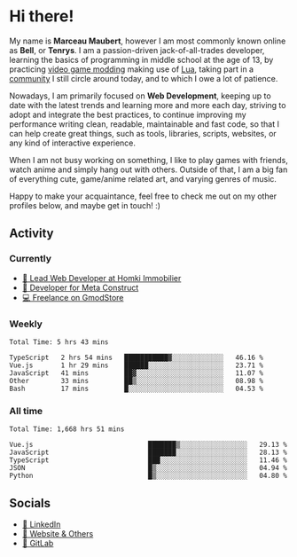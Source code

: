 # Hi there!

My name is **Marceau Maubert**, however I am most commonly known online as **Bell**, or **Tenrys**. I am a passion-driven jack-of-all-trades developer, learning the basics of programming in middle school at the age of 13, by practicing [video game modding](https://garrysmod.com) making use of [Lua](https://lua.org), taking part in a [community](https://metastruct.net) I still circle around today, and to which I owe a lot of patience.

Nowadays, I am primarily focused on **Web Development**, keeping up to date with the latest trends and learning more and more each day, striving to adopt  and integrate the best practices, to continue improving my performance writing clean, readable, maintainable and fast code, so that I can help create great things, such as tools, libraries, scripts, websites, or any kind of interactive experience.

When I am not busy working on something, I like to play games with friends, watch anime and simply hang out with others. Outside of that, I am a big fan of everything cute, game/anime related art, and varying genres of music.

Happy to make your acquaintance, feel free to check me out on my other profiles below, and maybe get in touch! :)

## Activity

### Currently

- [🏢 Lead Web Developer at Homki Immobilier](https://homki-immobilier.com)
- [🎈 Developer for Meta Construct](https://metastruct.net)
- [💻 Freelance on GmodStore](https://www.gmodstore.com/users/Tenrys)

### Weekly
<!--START_SECTION:wakaWeekly-->

```text
Total Time: 5 hrs 43 mins

TypeScript   2 hrs 54 mins   ███████████▓░░░░░░░░░░░░░   46.16 %
Vue.js       1 hr 29 mins    ██████░░░░░░░░░░░░░░░░░░░   23.71 %
JavaScript   41 mins         ██▓░░░░░░░░░░░░░░░░░░░░░░   11.07 %
Other        33 mins         ██▒░░░░░░░░░░░░░░░░░░░░░░   08.98 %
Bash         17 mins         █░░░░░░░░░░░░░░░░░░░░░░░░   04.53 %
```

<!--END_SECTION:wakaWeekly-->

### All time
<!--START_SECTION:wakaTotal-->

```text
Total Time: 1,668 hrs 51 mins

Vue.js                             ███████▒░░░░░░░░░░░░░░░░░   29.13 %
JavaScript                         ███████░░░░░░░░░░░░░░░░░░   28.13 %
TypeScript                         ███░░░░░░░░░░░░░░░░░░░░░░   11.46 %
JSON                               █▒░░░░░░░░░░░░░░░░░░░░░░░   04.94 %
Python                             █▒░░░░░░░░░░░░░░░░░░░░░░░   04.80 %
```

<!--END_SECTION:wakaTotal-->

## Socials

- [👔 LinkedIn](https://www.linkedin.com/in/marceau-maubert)
- [🔗 Website & Others](https://bell.moe)
- [🦊 GitLab](https://gitlab.com/Tenrys)
